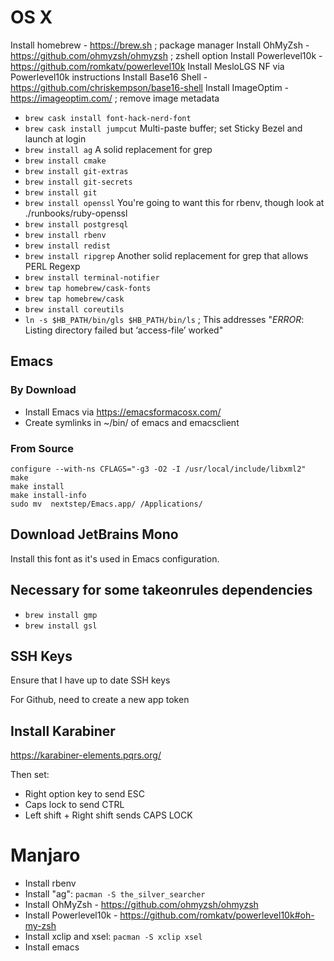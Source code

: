 # OS X

Install homebrew - https://brew.sh ; package manager
Install OhMyZsh - https://github.com/ohmyzsh/ohmyzsh ; zshell option
Install Powerlevel10k - https://github.com/romkatv/powerlevel10k
Install MesloLGS NF via Powerlevel10k instructions
Install Base16 Shell - https://github.com/chriskempson/base16-shell
Install ImageOptim - https://imageoptim.com/ ; remove image metadata

*   `brew cask install font-hack-nerd-font`
*   `brew cask install jumpcut` Multi-paste buffer; set Sticky Bezel and launch at login
*   `brew install ag` A solid replacement for grep
*   `brew install cmake`
*   `brew install git-extras`
*   `brew install git-secrets`
*   `brew install git`
*   `brew install openssl` You're going to want this for rbenv, though look at ./runbooks/ruby-openssl
*   `brew install postgresql`
*   `brew install rbenv`
*   `brew install redist`
*   `brew install ripgrep` Another solid replacement for grep that allows PERL Regexp
*   `brew install terminal-notifier`
*   `brew tap homebrew/cask-fonts`
*   `brew tap homebrew/cask`
*   `brew install coreutils`
*   `ln -s $HB_PATH/bin/gls $HB_PATH/bin/ls` ; This addresses "*ERROR*: Listing directory failed but ‘access-file’ worked"

## Emacs

### By Download

*   Install Emacs via https://emacsformacosx.com/
*   Create symlinks in ~/bin/ of emacs and emacsclient

### From Source

```
configure --with-ns CFLAGS="-g3 -O2 -I /usr/local/include/libxml2"
make
make install
make install-info
sudo mv  nextstep/Emacs.app/ /Applications/
```

## Download JetBrains Mono

Install this font as it's used in Emacs configuration.

## Necessary for some takeonrules dependencies

*   `brew install gmp`
*   `brew install gsl`

## SSH Keys

Ensure that I have up to date SSH keys

For Github, need to create a new app token

## Install Karabiner

https://karabiner-elements.pqrs.org/

Then set:

  *  Right option key to send ESC
  *  Caps lock to send CTRL
  *  Left shift + Right shift sends CAPS LOCK

# Manjaro

* Install rbenv
* Install "ag": `pacman -S the_silver_searcher`
* Install OhMyZsh - https://github.com/ohmyzsh/ohmyzsh
* Install Powerlevel10k - https://github.com/romkatv/powerlevel10k#oh-my-zsh
* Install xclip and xsel: `pacman -S xclip xsel`
* Install emacs
